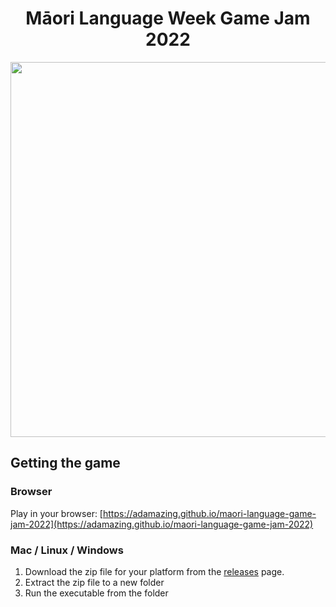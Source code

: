 
<div align="center">

# Māori Language Week Game Jam 2022

<img src="" width="756px" height="600px"/>

</div>

## Getting the game

### Browser
Play in your browser: [https://adamazing.github.io/maori-language-game-jam-2022](https://adamazing.github.io/maori-language-game-jam-2022)

### Mac / Linux / Windows

1. Download the zip file for your platform from the [releases](https://github.com/adamazing/maori-language-game-jam-2022/releases) page.
1. Extract the zip file to a new folder
1. Run the executable from the folder

